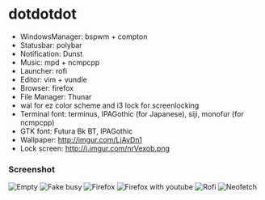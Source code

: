 # dotdotdot

- WindowsManager: bspwm + compton
- Statusbar: polybar
- Notification: Dunst
- Music: mpd + ncmpcpp
- Launcher: rofi
- Editor: vim + vundle
- Browser: firefox
- File Manager: Thunar
- wal for ez color scheme and i3 lock for screenlocking
- Terminal font: terminus, IPAGothic (for Japanese), siji, monofur (for ncmpcpp)
- GTK font: Futura Bk BT, IPAGothic
- Wallpaper: http://imgur.com/LjAyDn1
- Lock screen: http://i.imgur.com/nrVexob.png

### Screenshot

![Empty](https://i.imgur.com/7Qsy202.png)
![Fake busy](https://i.imgur.com/iojVinV.png)
![Firefox](https://i.imgur.com/P6Ljdax.png)
![Firefox with youtube](https://i.imgur.com/I1x2wvo.png)
![Rofi](https://i.imgur.com/jLG3DTo.png)
![Neofetch](https://i.imgur.com/dodrt1h.png)
